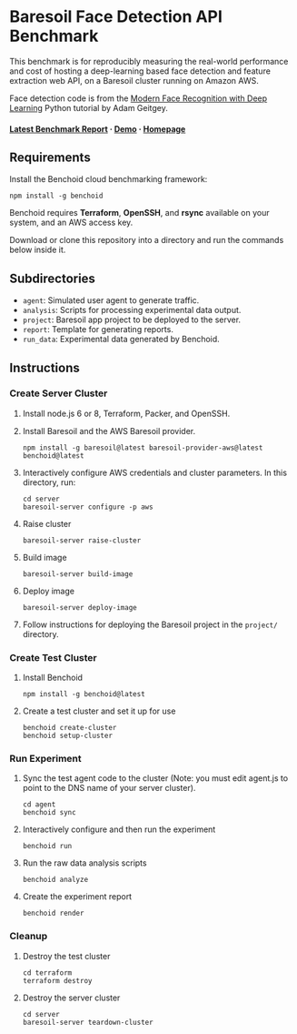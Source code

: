 # Baresoil Face Detection API Benchmark

This benchmark is for reproducibly measuring the real-world performance and cost
of hosting a deep-learning based face detection and feature extraction web API,
on a Baresoil cluster running on Amazon AWS.

Face detection code is from the [Modern Face Recognition with Deep Learning](https://medium.com/@ageitgey/machine-learning-is-fun-part-4-modern-face-recognition-with-deep-learning-c3cffc121d78) Python tutorial by Adam Geitgey.

#### [Latest Benchmark Report](https://iceroad.github.io/baresoil-benchmark-face-detection/) · [Demo](https://faces.baresoil.cloud/) · [Homepage](https://www.baresoil.org/)


## Requirements

Install the Benchoid cloud benchmarking framework:

    npm install -g benchoid

Benchoid requires **Terraform**, **OpenSSH**, and **rsync** available on your system, and an AWS access key.

Download or clone this repository into a directory and run the commands below inside it.

## Subdirectories

  * `agent`: Simulated user agent to generate traffic.
  * `analysis`: Scripts for processing experimental data output.
  * `project`: Baresoil app project to be deployed to the server.
  * `report`: Template for generating reports.
  * `run_data`: Experimental data generated by Benchoid.

## Instructions


### Create Server Cluster

  1. Install node.js 6 or 8, Terraform, Packer, and OpenSSH.

  2. Install Baresoil and the AWS Baresoil provider.

         npm install -g baresoil@latest baresoil-provider-aws@latest benchoid@latest

  3. Interactively configure AWS credentials and cluster parameters. In this directory, run:

         cd server
         baresoil-server configure -p aws

  4. Raise cluster

         baresoil-server raise-cluster

  5. Build image

         baresoil-server build-image

  6. Deploy image

         baresoil-server deploy-image

  7. Follow instructions for deploying the Baresoil project in the `project/` directory.


### Create Test Cluster

  1. Install Benchoid

         npm install -g benchoid@latest

  2. Create a test cluster and set it up for use

         benchoid create-cluster
         benchoid setup-cluster


### Run Experiment

  1. Sync the test agent code to the cluster (Note: you must edit agent.js to point to the DNS name of your server cluster).

         cd agent
         benchoid sync

  2. Interactively configure and then run the experiment

         benchoid run

  3. Run the raw data analysis scripts

         benchoid analyze

  4. Create the experiment report

         benchoid render


### Cleanup

  1. Destroy the test cluster

         cd terraform
         terraform destroy

  2. Destroy the server cluster

         cd server
         baresoil-server teardown-cluster
